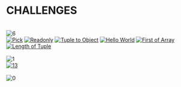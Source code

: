 <h1>CHALLENGES</h1><br><img src="https://img.shields.io/badge/easy-6-7aad0c" alt="6"/><br><a href="./src/4-easy-pick/README.md"><img src="https://img.shields.io/badge/4_Pick-7aad0c" alt="Pick" /></a> <a href="./src/7-easy-readonly/README.md"><img src="https://img.shields.io/badge/7_Readonly-7aad0c" alt="Readonly" /></a> <a href="./src/11-easy-tuple-to-object/README.md"><img src="https://img.shields.io/badge/11_Tuple to Object-7aad0c" alt="Tuple to Object" /></a> <a href="./src/13-warm-hello-world/README.md"><img src="https://img.shields.io/badge/13_Hello World-7aad0c" alt="Hello World" /></a> <a href="./src/14-easy-first/README.md"><img src="https://img.shields.io/badge/14_First of Array-7aad0c" alt="First of Array" /></a> <a href="./src/18-easy-tuple-length/README.md"><img src="https://img.shields.io/badge/18_Length of Tuple-7aad0c" alt="Length of Tuple" /></a> <br><br><img src="https://img.shields.io/badge/medium-1-d9901a" alt="1"/><br><a href="./src/15-medium-last/README.md"><img src="https://img.shields.io/badge/15_Last of Array-7aad0c" alt="13" alt="Last of Array"/></a> <br><br><img src="https://img.shields.io/badge/hard-0-de3d37" alt="0"/><br>